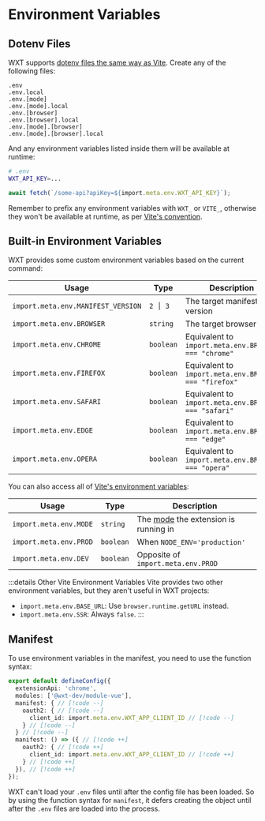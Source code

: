 # Environment Variables

## Dotenv Files

WXT supports [dotenv files the same way as Vite](https://vite.dev/guide/env-and-mode.html#env-files). Create any of the following files:

```plaintext
.env
.env.local
.env.[mode]
.env.[mode].local
.env.[browser]
.env.[browser].local
.env.[mode].[browser]
.env.[mode].[browser].local
```

And any environment variables listed inside them will be available at runtime:

```sh
# .env
WXT_API_KEY=...
```

```ts
await fetch(`/some-api?apiKey=${import.meta.env.WXT_API_KEY}`);
```

Remember to prefix any environment variables with `WXT_` or `VITE_`, otherwise they won't be available at runtime, as per [Vite's convention](https://vite.dev/guide/env-and-mode.html#env-files).

## Built-in Environment Variables

WXT provides some custom environment variables based on the current command:

| Usage                              | Type      | Description                                           |
| ---------------------------------- | --------- | ----------------------------------------------------- |
| `import.meta.env.MANIFEST_VERSION` | `2 │ 3`   | The target manifest version                           |
| `import.meta.env.BROWSER`          | `string`  | The target browser                                    |
| `import.meta.env.CHROME`           | `boolean` | Equivalent to `import.meta.env.BROWSER === "chrome"`  |
| `import.meta.env.FIREFOX`          | `boolean` | Equivalent to `import.meta.env.BROWSER === "firefox"` |
| `import.meta.env.SAFARI`           | `boolean` | Equivalent to `import.meta.env.BROWSER === "safari"`  |
| `import.meta.env.EDGE`             | `boolean` | Equivalent to `import.meta.env.BROWSER === "edge"`    |
| `import.meta.env.OPERA`            | `boolean` | Equivalent to `import.meta.env.BROWSER === "opera"`   |

You can also access all of [Vite's environment variables](https://vite.dev/guide/env-and-mode.html#env-variables):

| Usage                  | Type      | Description                                                                 |
| ---------------------- | --------- | --------------------------------------------------------------------------- |
| `import.meta.env.MODE` | `string`  | The [mode](/guide/essentials/config/build-mode) the extension is running in |
| `import.meta.env.PROD` | `boolean` | When `NODE_ENV='production'`                                                |
| `import.meta.env.DEV`  | `boolean` | Opposite of `import.meta.env.PROD`                                          |

:::details Other Vite Environment Variables
Vite provides two other environment variables, but they aren't useful in WXT projects:

- `import.meta.env.BASE_URL`: Use `browser.runtime.getURL` instead.
- `import.meta.env.SSR`: Always `false`.
  :::

## Manifest

To use environment variables in the manifest, you need to use the function syntax:

```ts
export default defineConfig({
  extensionApi: 'chrome',
  modules: ['@wxt-dev/module-vue'],
  manifest: { // [!code --]
    oauth2: { // [!code --]
      client_id: import.meta.env.WXT_APP_CLIENT_ID // [!code --]
    } // [!code --]
  } // [!code --]
  manifest: () => ({ // [!code ++]
    oauth2: { // [!code ++]
      client_id: import.meta.env.WXT_APP_CLIENT_ID // [!code ++]
    } // [!code ++]
  }), // [!code ++]
});
```

WXT can't load your `.env` files until after the config file has been loaded. So by using the function syntax for `manifest`, it defers creating the object until after the `.env` files are loaded into the process.
